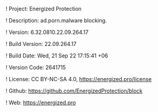 ! Project: Energized Protection

! Description: ad.porn.malware blocking.

! Version: 6.32.0810.22.09.264.17

! Build Version: 22.09.264.17

! Build Date: Wed, 21 Sep 22 17:15:41 +06

! Version Code: 2641715

! License: CC BY-NC-SA 4.0, https://energized.pro/license

! Github: https://github.com/EnergizedProtection/block

! Web: https://energized.pro
